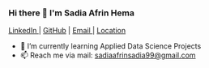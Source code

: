 ### Hi there 👋 I'm Sadia Afrin Hema
<a href="https://www.linkedin.com/in/sadiaafrinsadia99/">LinkedIn </a> |
<a href="https://github.com/sadiaafrinsadia99">GitHub</a> |
<a href="mailto:sadiaafrinsadia99@gmail.com"> Email </a> | 
<a href="https://www.google.com.bd/maps/place/Kuwaity+Mosjid+Madrasa/"> Location </a>
<!--
**sadiaafrinsadia99/sadiaafrinsadia99** is a ✨ _special_ ✨ repository because its `README.md` (this file) appears on your GitHub profile.

Here are some ideas to get you started:

 ...
- 🔭 I’m currently working
- 👯 I’m looking to collaborate on ...
- 🤔 I’m looking for help with ...
- 💬 Ask me about ...
- 😄 Pronouns: ...
- ⚡ Fun fact: ...
-->

- 🌱 I’m currently learning Applied Data Science Projects 
- 📫 Reach me via mail: sadiaafrinsadia99@gmail.com
